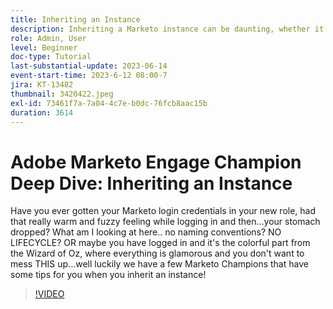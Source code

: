 ```yaml
---
title: Inheriting an Instance
description: Inheriting a Marketo instance can be daunting, whether it's a chaotic mess or a well-oiled machine. Join our Marketo Champions as they share essential tips and best practices to help you navigate and optimize your new instance, ensuring a smooth transition and effective management.
role: Admin, User
level: Beginner
doc-type: Tutorial
last-substantial-update: 2023-06-14
event-start-time: 2023-6-12 08:00-7
jira: KT-13482
thumbnail: 3420422.jpeg
exl-id: 73461f7a-7a04-4c7e-b0dc-76fcb8aac15b
duration: 3614
---
```

# Adobe Marketo Engage Champion Deep Dive: Inheriting an Instance

Have you ever gotten your Marketo login credentials in your new role, had that really warm and fuzzy feeling while logging in and then...your stomach dropped? What am I looking at here.. no naming conventions? NO LIFECYCLE? OR maybe you have logged in and it's the colorful part from the Wizard of Oz, where everything is glamorous and you don't want to mess THIS up...well luckily we have a few Marketo Champions that have some tips for you when you inherit an instance!

>[!VIDEO](https://video.tv.adobe.com/v/3420422/?learn=on)
